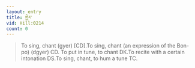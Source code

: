 ```yaml
---
layout: entry
title: གྱེར་
vid: Hill:0214
count: 0
---
```

> To sing, chant (gyer) [CD]\.To sing, chant (an expression of the Bon-po) (dgyer) CD\. To put in tune, to chant DK\.To recite with a certain intonation DS\.To sing, chant, to hum a tune TC\.


